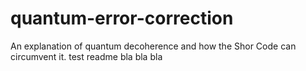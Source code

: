 # quantum-error-correction
An explanation of quantum decoherence and how the Shor Code can circumvent it.
test readme bla bla bla
